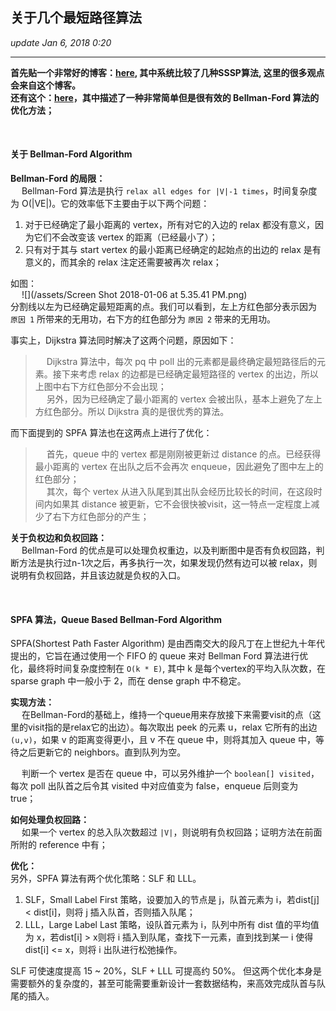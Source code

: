 ## 关于几个最短路径算法
_update Jan 6, 2018  0:20_

---
**首先贴一个非常好的博客：[here](https://61mon.com/index.php/archives/195/), 其中系统比较了几种SSSP算法, 这里的很多观点会来自这个博客。**  
**还有这个：[here](http://www.cnblogs.com/AndreMouche/archive/2011/03/29/1998824.html)，其中描述了一种非常简单但是很有效的 Bellman-Ford 算法的优化方法；**

<br>

#### 关于 Bellman-Ford Algorithm
**Bellman-Ford 的局限：**  
&emsp; Bellman-Ford 算法是执行 `relax all edges for |V|-1 times`，时间复杂度为 O(|VE|)。它的效率低下主要由于以下两个问题：

1.  对于已经确定了最小距离的 vertex，所有对它的入边的 relax 都没有意义，因为它们不会改变该 vertex 的距离（已经最小了）；
2.  只有对于其与 start vertex 的最小距离已经确定的起始点的出边的 relax 是有意义的，而其余的 relax 注定还需要被再次 relax；

如图：  
&emsp; ![](/assets/Screen Shot 2018-01-06 at 5.35.41 PM.png)  
分割线以左为已经确定最短距离的点。我们可以看到，左上方红色部分表示因为 `原因 1` 所带来的无用功，右下方的红色部分为 `原因 2` 带来的无用功。

事实上，Dijkstra 算法同时解决了这两个问题，原因如下：
> &emsp; Dijkstra 算法中，每次 pq 中 poll 出的元素都是最终确定最短路径后的元素。接下来考虑 relax 的边都是已经确定最短路径的 vertex 的出边，所以上图中右下方红色部分不会出现；  
&emsp; 另外，因为已经确定了最小距离的 vertex 会被出队，基本上避免了左上方红色部分。所以 Dijkstra 真的是很优秀的算法。

而下面提到的 SPFA 算法也在这两点上进行了优化：
> &emsp; 首先，queue 中的 vertex 都是刚刚被更新过 distance 的点。已经获得最小距离的 vertex 在出队之后不会再次 enqueue，因此避免了图中左上的红色部分；  
&emsp; 其次，每个 vertex 从进入队尾到其出队会经历比较长的时间，在这段时间内如果其 distance 被更新，它不会很快被visit，这一特点一定程度上减少了右下方红色部分的产生；

**关于负权边和负权回路：**  
&emsp; Bellman-Ford 的优点是可以处理负权重边，以及判断图中是否有负权回路，判断方法是执行过n-1次之后，再多执行一次，如果发现仍然有边可以被 relax，则说明有负权回路，并且该边就是负权的入口。

<br>

#### SPFA 算法，Queue Based Bellman-Ford Algorithm
SPFA(Shortest Path Faster Algorithm) 是由西南交大的段凡丁在上世纪九十年代提出的，它旨在通过使用一个 FIFO 的 queue 来对 Bellman Ford 算法进行优化，最终将时间复杂度控制在 `O(k * E)`, 其中 k 是每个vertex的平均入队次数，在 sparse graph 中一般小于 2，而在 dense graph 中不稳定。

**实现方法：**   
&emsp; 在Bellman-Ford的基础上，维持一个queue用来存放接下来需要visit的点（这里的visit指的是relax它的出边）。每次取出 peek 的元素 u，relax 它所有的出边 `(u,v)`，如果 v 的距离变得更小，且 v 不在 queue 中，则将其加入 queue 中，等待之后更新它的 neighbors。直到队列为空。

&emsp; 判断一个 vertex 是否在 queue 中，可以另外维护一个 `boolean[] visited`，每次 poll 出队首之后令其 visited 中对应值变为 false，enqueue 后则变为 true；

**如何处理负权回路：**  
&emsp; 如果一个 vertex 的总入队次数超过 `|V|`，则说明有负权回路；证明方法在前面所附的 reference 中有；

**优化：**  
另外，SPFA 算法有两个优化策略：SLF 和 LLL。

1.  SLF，Small Label First 策略，设要加入的节点是 j，队首元素为 i，若dist[j] < dist[i]，则将 j 插入队首，否则插入队尾；
2.  LLL，Large Label Last 策略，设队首元素为 i，队列中所有 dist 值的平均值为 x，若dist[i] > x则将 i 插入到队尾，查找下一元素，直到找到某一 i 使得dist[i] <= x，则将 i 出队进行松弛操作。

SLF 可使速度提高 15 ~ 20%，SLF + LLL 可提高约 50%。 但这两个优化本身是需要额外的复杂度的，甚至可能需要重新设计一套数据结构，来高效完成队首与队尾的插入。














